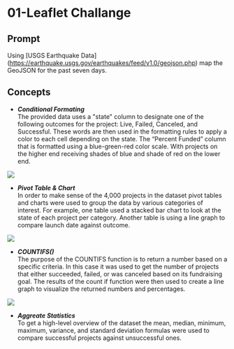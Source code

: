# 01-Leaflet Challange

## Prompt
Using [USGS Earthquake Data] (https://earthquake.usgs.gov/earthquakes/feed/v1.0/geojson.php) map the GeoJSON for the past seven days.

## Concepts
* **_Conditional Formating_**  
The provided data uses a "state" column to designate one of the following outcomes for the project: Live, Failed, Canceled, and Successful. These words are then used in the formatting rules to apply a color to each cell depending on the state. The “Percent Funded” column that is formatted using a blue-green-red color scale. With projects on the higher end receiving shades of blue and shade of red on the lower end.

<img src="/images/Conditional.png" height="auto">

* **_Pivot Table & Chart_**
<br />In order to make sense of the 4,000 projects in the dataset pivot tables and charts were used to group the data by various categories of interest. For example, one table used a stacked bar chart to look at the state of each project per category. Another table is using a line graph to compare launch date against outcome.

<img src="/images/PivotTable.png" width="auto">

* **_COUNTIFS()_**
<br />The purpose of the COUNTIFS function is to return a number based on a specific criteria. In this case it was used to get the number of projects that either succeeded, failed, or was canceled based on its fundraising goal. The results of the count if function were then used to create a line graph to visualize the returned numbers and percentages.

<img src="/images/CountIF.png" height="auto">

* **_Aggreate Statistics_**
<br />To get a high-level overview of the dataset the mean, median, minimum, maximum, variance, and standard deviation formulas were used to compare successful projects against unsuccessful ones.


